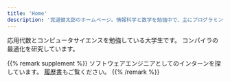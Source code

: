 ```yaml
---
title: 'Home'
description: '覚道健太郎のホームページ。情報科学と数学を勉強中で、主にプログラミングについて書いています！'
---
```


応用代数とコンピュータサイエンスを勉強している大学生です。
コンパイラの最適化を研究しています。

{{% remark supplement %}}
ソフトウェアエンジニアとしてのインターンを探しています。
[履歴書](/resume)もご覧ください。
{{% /remark %}}